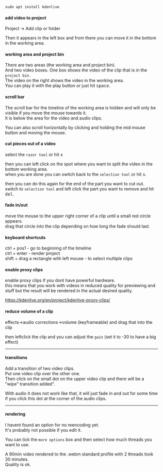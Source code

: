 ```
sudo apt install kdenlive
```

#### add video to project
Project -> Add clip or folder

Then it appears in the left box and from there you can move it in the bottom in the working area.

#### working area and project bin
There are two areas (the working area and project bin).\
And two video boxes. One box shows the video of the clip that is in the `project bin`.\
The video on the right shows the video in the working area.\
You can play it with the play button or just hit <kbd>space</kbd>.

#### scroll bar

The scroll bar for the timeline of the working area is hidden and will only be visible if you move the mouse towards it.\
It is below the area for the video and audio clips.

You can also scroll horizontally by clicking and holding the mid mouse button and moving the mouse.

#### cut pieces out of a video

select the `razor tool` or hit <kbd>x</kbd>

then you can left click on the spot where you want to split the video in the bottom working area.\
when you are done you can switch back to the `selection tool` or hit <kbd>s</kbd>.

then you can do this again for the end of the part you want to cut out.\
switch to `selection tool` and left click the part you want to remove and hit <kbd>del</kbd>.

#### fade in/out

move the mouse to the upper right corner of a clip until a small red circle appears.\
drag that circle into the clip depending on how long the fade should last.

#### keyboard shortcuts

ctrl + pos1 - go to beginning of the timeline \
ctrl + enter - render project\
shift + drag a rectangle with left mouse - to select multiple clips

#### enable proxy clips

enable proxy clips if you dont have powerful hardware.\
this means that you work with videos in reduced quality for previewing and stuff but the result will be rendered in the actual desired quality.

https://kdenlive.org/en/project/kdenlive-proxy-clips/

#### reduce volume of a clip

effects->audio corrections->volume (keyframeable) and drag that into the clip

then leftclick the clip and you can adjust the `gain` (set it to -30 to have a big effect)

***
#### transitions

Add a transition of two video clips.\
Put one video clip over the other one.\
Then click on the small dot on the upper video clip and there will be a "wipe" transition added".

With audio it does not work like that, it will just fade in and out for some time if you click this dot at the corner of the audio clips.

***
#### rendering

I havent found an option for no reencoding yet.\
It's probably not possible if you edit it.

You can tick the `more options` box and then select how much threads you want to use.

A 90min video rendered to the .webm standard profile with 2 threads took 30 minutes.\
Quality is ok.
